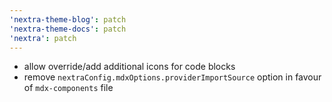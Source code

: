 ```yaml
---
'nextra-theme-blog': patch
'nextra-theme-docs': patch
'nextra': patch
---
```


- allow override/add additional icons for code blocks
- remove `nextraConfig.mdxOptions.providerImportSource` option in favour of `mdx-components` file
